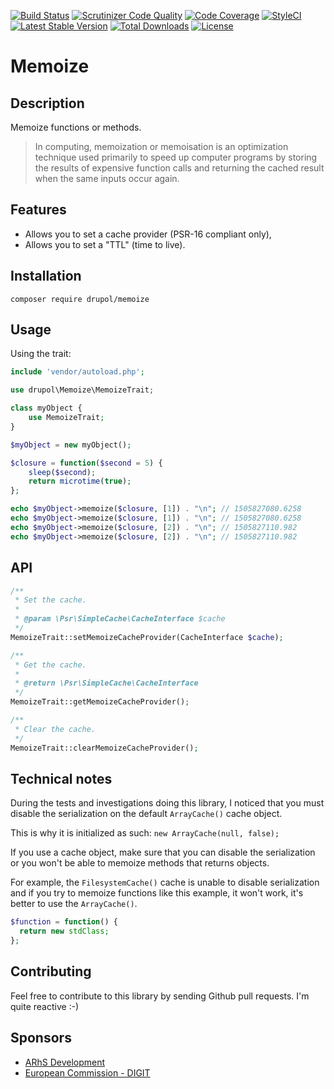 [![Build Status](https://www.travis-ci.org/drupol/memoize.svg?branch=master)](https://www.travis-ci.org/drupol/memoize)
[![Scrutinizer Code Quality](https://scrutinizer-ci.com/g/drupol/memoize/badges/quality-score.png?b=master)](https://scrutinizer-ci.com/g/drupol/memoize/?branch=master)
[![Code Coverage](https://scrutinizer-ci.com/g/drupol/memoize/badges/coverage.png?b=master)](https://scrutinizer-ci.com/g/drupol/memoize/?branch=master)
[![StyleCI](https://styleci.io/repos/104074893/shield?branch=master)](https://styleci.io/repos/104074893)
[![Latest Stable Version](https://poser.pugx.org/drupol/memoize/v/stable)](https://packagist.org/packages/drupol/memoize)
[![Total Downloads](https://poser.pugx.org/drupol/memoize/downloads)](https://packagist.org/packages/drupol/memoize)
[![License](https://poser.pugx.org/drupol/memoize/license)](https://packagist.org/packages/drupol/memoize)

# Memoize

## Description

Memoize functions or methods.

> In computing, memoization or memoisation is an optimization technique used primarily to speed up computer programs by storing the results of expensive function calls and returning the cached result when the same inputs occur again.

## Features

* Allows you to set a cache provider (PSR-16 compliant only),
* Allows you to set a "TTL" (time to live).

## Installation

`composer require drupol/memoize`

## Usage

Using the trait:

```php
include 'vendor/autoload.php';

use drupol\Memoize\MemoizeTrait;

class myObject {
    use MemoizeTrait;
}

$myObject = new myObject();

$closure = function($second = 5) {
    sleep($second);
    return microtime(true);
};

echo $myObject->memoize($closure, [1]) . "\n"; // 1505827080.6258
echo $myObject->memoize($closure, [1]) . "\n"; // 1505827080.6258
echo $myObject->memoize($closure, [2]) . "\n"; // 1505827110.982
echo $myObject->memoize($closure, [2]) . "\n"; // 1505827110.982
```

## API

```php
/**
 * Set the cache.
 *
 * @param \Psr\SimpleCache\CacheInterface $cache
 */
MemoizeTrait::setMemoizeCacheProvider(CacheInterface $cache);
```

```php
/**
 * Get the cache.
 *
 * @return \Psr\SimpleCache\CacheInterface
 */
MemoizeTrait::getMemoizeCacheProvider();
```

```php
/**
 * Clear the cache.
 */
MemoizeTrait::clearMemoizeCacheProvider();
```

## Technical notes

During the tests and investigations doing this library, I noticed that you must disable the serialization on the default `ArrayCache()` cache object.

This is why it is initialized as such: `new ArrayCache(null, false);`

If you use a cache object, make sure that you can disable the serialization or you won't be able to memoize methods that returns objects.

For example, the `FilesystemCache()` cache is unable to disable serialization and if you try to memoize functions like this example, it won't work, it's better to use the `ArrayCache()`.

```php
$function = function() {
  return new stdClass;
};
```

## Contributing

Feel free to contribute to this library by sending Github pull requests. I'm quite reactive :-)

## Sponsors

* [ARhS Development](https://www.arhs-group.com)
* [European Commission - DIGIT](https://github.com/ec-europa)
